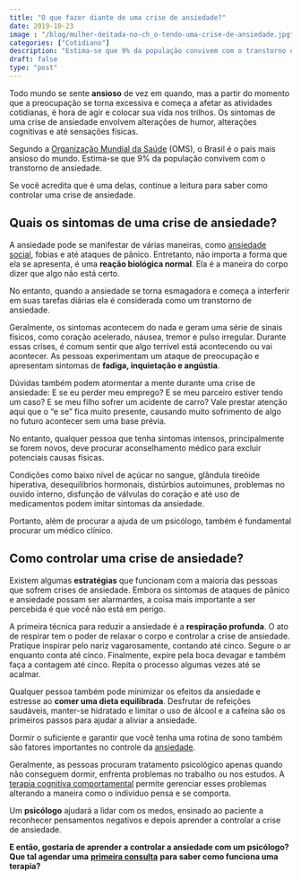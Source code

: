```yaml
---
title: "O que fazer diante de uma crise de ansiedade?"
date: 2019-10-23
image : "/blog/mulher-deitada-no-ch_o-tendo-uma-crise-de-ansiedade.jpg"
categories: ["Cotidiano"]
description: "Estima-se que 9% da população convivem com o transtorno de ansiedade.Se você é uma delas, continue a leitura!"
draft: false
type: "post"
---
```


Todo mundo se sente **ansioso** de vez em quando, mas a partir do momento que a preocupação se torna excessiva e começa a afetar as atividades cotidianas, é hora de agir e colocar sua vida nos trilhos. Os sintomas de uma crise de ansiedade envolvem alterações de humor, alterações cognitivas e até sensações físicas.

Segundo a [Organização Mundial da Saúde](https://exame.abril.com.br/ciencia/brasil-e-o-pais-mais-ansioso-do-mundo-segundo-a-oms/) (OMS), o Brasil é o país mais ansioso do mundo. Estima-se que 9% da população convivem com o transtorno de ansiedade.

Se você acredita que é uma delas, continue a leitura para saber como controlar uma crise de ansiedade.

## **Quais os sintomas de uma crise de ansiedade?**

A ansiedade pode se manifestar de várias maneiras, como [ansiedade social](/o-que-e-ansiedade-social-e-como-ela-pode-afetar-relacionamentos/), fobias e até ataques de pânico. Entretanto, não importa a forma que ela se apresenta, é uma **reação biológica normal**. Ela é a maneira do corpo dizer que algo não está certo.

No entanto, quando a ansiedade se torna esmagadora e começa a interferir em suas tarefas diárias ela é considerada como um transtorno de ansiedade.

Geralmente, os sintomas acontecem do nada e geram uma série de sinais físicos, como coração acelerado, náusea, tremor e pulso irregular. Durante essas crises, é comum sentir que algo terrível está acontecendo ou vai acontecer. As pessoas experimentam um ataque de preocupação e apresentam sintomas de **fadiga, inquietação e angústia**.

Dúvidas também podem atormentar a mente durante uma crise de ansiedade: E se eu perder meu emprego? E se meu parceiro estiver tendo um caso? E se meu filho sofrer um acidente de carro? Vale prestar atenção aqui que o “e se” fica muito presente, causando muito sofrimento de algo no futuro acontecer sem uma base prévia. 

No entanto, qualquer pessoa que tenha sintomas intensos, principalmente se forem novos, deve procurar aconselhamento médico para excluir potenciais causas físicas.

Condições como baixo nível de açúcar no sangue, glândula tireóide hiperativa, desequilíbrios hormonais, distúrbios autoimunes, problemas no ouvido interno, disfunção de válvulas do coração e até uso de medicamentos podem imitar sintomas da ansiedade. 

Portanto, além de procurar a ajuda de um psicólogo, também é fundamental procurar um médico clínico.

## **Como controlar uma crise de ansiedade?**

Existem algumas **estratégias** que funcionam com a maioria das pessoas que sofrem crises de ansiedade. Embora os sintomas de ataques de pânico e ansiedade possam ser alarmantes, a coisa mais importante a ser percebida é que você não está em perigo.

A primeira técnica para reduzir a ansiedade é a **respiração profunda**. O ato de respirar tem o poder de relaxar o corpo e controlar a crise de ansiedade. Pratique inspirar pelo nariz vagarosamente, contando até cinco. Segure o ar enquanto conta até cinco. Finalmente, expire pela boca devagar e também faça a contagem até cinco. Repita o processo algumas vezes até se acalmar.

Qualquer pessoa também pode minimizar os efeitos da ansiedade e estresse ao **comer uma dieta equilibrada**. Desfrutar de refeições saudáveis, manter-se hidratado e limitar o uso de álcool e a cafeína são os primeiros passos para ajudar a aliviar a ansiedade.

Dormir o suficiente e garantir que você tenha uma rotina de sono também são fatores importantes no controle da [ansiedade](/ansiedade-o-mal-do-novo-seculo/).

Geralmente, as pessoas procuram tratamento psicológico apenas quando não conseguem dormir, enfrenta problemas no trabalho ou nos estudos. A [terapia cognitiva comportamental](/como-funciona-a-terapia-cognitiva-comportamental/) permite gerenciar esses problemas alterando a maneira como o indivíduo pensa e se comporta.

Um **psicólogo** ajudará a lidar com os medos, ensinado ao paciente a reconhecer pensamentos negativos e depois aprender a controlar a crise de ansiedade.

**E então, gostaria de aprender a controlar a ansiedade com um psicólogo? Que tal agendar uma** [**primeira consulta**](/contato/) **para saber como funciona uma terapia?**